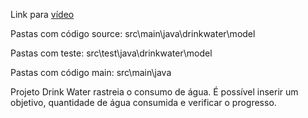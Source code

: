 Link para [vídeo](https://fatecspgov-my.sharepoint.com/:v:/g/personal/jessica_rosado_fatec_sp_gov_br/EZmucxkywTZAmVPdwTintqcBKlNLgLzeS7Rg0bmUevNCPQ?e=uFYMVF) 

Pastas com código source: src\main\java\drinkwater\model

Pastas com teste: src\test\java\drinkwater\model

Pastas com código main: src\main\java

Projeto Drink Water rastreia o consumo de água. É possível inserir um objetivo, quantidade de água consumida e verificar o progresso.
